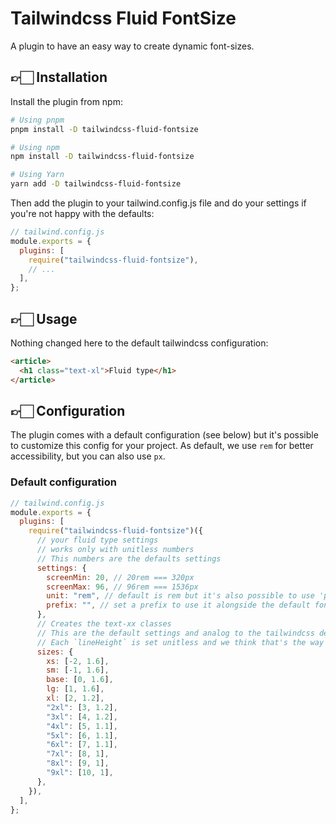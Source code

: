 # Tailwindcss Fluid FontSize

A plugin to have an easy way to create dynamic font-sizes.

## 👉🏻 Installation

Install the plugin from npm:

```bash
# Using pnpm
pnpm install -D tailwindcss-fluid-fontsize

# Using npm
npm install -D tailwindcss-fluid-fontsize

# Using Yarn
yarn add -D tailwindcss-fluid-fontsize
```

Then add the plugin to your tailwind.config.js file and do your settings if you're not happy with the defaults:

```js
// tailwind.config.js
module.exports = {
  plugins: [
    require("tailwindcss-fluid-fontsize"),
    // ...
  ],
};
```

## 👉🏻 Usage

Nothing changed here to the default tailwindcss configuration:

```html
<article>
  <h1 class="text-xl">Fluid type</h1>
</article>
```

## 👉🏻 Configuration

The plugin comes with a default configuration (see below) but it's possible to customize this config for your project.
As default, we use `rem` for better accessibility, but you can also use `px`.

### Default configuration

```js
// tailwind.config.js
module.exports = {
  plugins: [
    require("tailwindcss-fluid-fontsize")({
      // your fluid type settings
      // works only with unitless numbers
      // This numbers are the defaults settings
      settings: {
        screenMin: 20, // 20rem === 320px
        screenMax: 96, // 96rem === 1536px
        unit: "rem", // default is rem but it's also possible to use 'px'
        prefix: "", // set a prefix to use it alongside the default font sizes
      },
      // Creates the text-xx classes
      // This are the default settings and analog to the tailwindcss defaults
      // Each `lineHeight` is set unitless and we think that's the way to go especially in context with fluid type.
      sizes: {
        xs: [-2, 1.6],
        sm: [-1, 1.6],
        base: [0, 1.6],
        lg: [1, 1.6],
        xl: [2, 1.2],
        "2xl": [3, 1.2],
        "3xl": [4, 1.2],
        "4xl": [5, 1.1],
        "5xl": [6, 1.1],
        "6xl": [7, 1.1],
        "7xl": [8, 1],
        "8xl": [9, 1],
        "9xl": [10, 1],
      },
    }),
  ],
};
```
